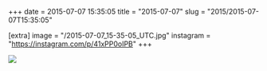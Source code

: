 +++
date = 2015-07-07 15:35:05
title = "2015-07-07"
slug = "2015/2015-07-07T15:35:05"

[extra]
image = "/2015-07-07_15-35-05_UTC.jpg"
instagram = "https://instagram.com/p/41xPP0oIPB"
+++

<img src="/2015-07-07_15-35-05_UTC.jpg" />

